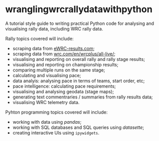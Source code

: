 # wranglingwrcrallydatawithpython

A tutorial style guide to writing practical Python code for analysing and visualising rally data, including WRC rally data.

Rally topics covered will include:

- scraping data from [eWRC-results.com](https://www.ewrc-results.com/contact/);
- scraping data from [wrc.com/en/wrcplus/all-live/](https://www.wrc.com/);
- visualising and reporting on overall rally and rally stage results;
- visualising and reporting on championship results;
- comparing multiple runs on the same stage;
- calculating and visualising pace;
- data analyis: analysing pace in terms of teams, start order, etc;
- pace intelligence: calculating pace requirements;
- visualising and analysing geodata (stage maps);
- generating text commentraries / summaries from rally results data;
- visualising WRC telemetry data.

Pyhton programming topics covered will include:

- working with data using *pandas*;
- working with SQL databases and SQL queries using *datasette*;
- creating interactive UIs using `ipywidgets`.

